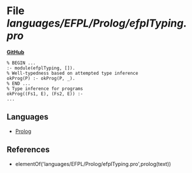 # File _languages/EFPL/Prolog/efplTyping.pro_
**[GitHub](https://github.com/softlang/yas/blob/master/languages/EFPL/Prolog/efplTyping.pro)**
```
% BEGIN ...
:- module(efplTyping, []).
% Well-typedness based on attempted type inference
okProg(P) :- okProg(P, _).
% END ...
% Type inference for programs
okProg((Fs1, E), (Fs2, E)) :-
...
```

## Languages
* [Prolog](../languages/Prolog.md)

## References
* elementOf('languages/EFPL/Prolog/efplTyping.pro',prolog(text))
